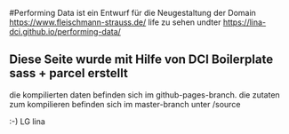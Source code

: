 #Performing Data ist ein Entwurf für die Neugestaltung der Domain https://www.fleischmann-strauss.de/
life zu sehen undter https://lina-dci.github.io/performing-data/

## Diese Seite wurde mit Hilfe von DCI Boilerplate sass + parcel erstellt

die kompilierten daten befinden sich im github-pages-branch.
die zutaten zum kompilieren befinden sich im master-branch unter /source

:-) LG lina


